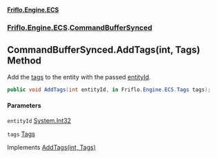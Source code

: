 #### [Friflo.Engine.ECS](index.md 'index')
### [Friflo.Engine.ECS](Friflo.Engine.ECS.md 'Friflo.Engine.ECS').[CommandBufferSynced](CommandBufferSynced.md 'Friflo.Engine.ECS.CommandBufferSynced')

## CommandBufferSynced.AddTags(int, Tags) Method

Add the [tags](CommandBufferSynced.AddTags(int,Tags).md#Friflo.Engine.ECS.CommandBufferSynced.AddTags(int,Friflo.Engine.ECS.Tags).tags 'Friflo.Engine.ECS.CommandBufferSynced.AddTags(int, Friflo.Engine.ECS.Tags).tags') to the entity with the passed [entityId](CommandBufferSynced.AddTags(int,Tags).md#Friflo.Engine.ECS.CommandBufferSynced.AddTags(int,Friflo.Engine.ECS.Tags).entityId 'Friflo.Engine.ECS.CommandBufferSynced.AddTags(int, Friflo.Engine.ECS.Tags).entityId').

```csharp
public void AddTags(int entityId, in Friflo.Engine.ECS.Tags tags);
```
#### Parameters

<a name='Friflo.Engine.ECS.CommandBufferSynced.AddTags(int,Friflo.Engine.ECS.Tags).entityId'></a>

`entityId` [System.Int32](https://docs.microsoft.com/en-us/dotnet/api/System.Int32 'System.Int32')

<a name='Friflo.Engine.ECS.CommandBufferSynced.AddTags(int,Friflo.Engine.ECS.Tags).tags'></a>

`tags` [Tags](Tags.md 'Friflo.Engine.ECS.Tags')

Implements [AddTags(int, Tags)](ICommandBuffer.AddTags(int,Tags).md 'Friflo.Engine.ECS.ICommandBuffer.AddTags(int, Friflo.Engine.ECS.Tags)')